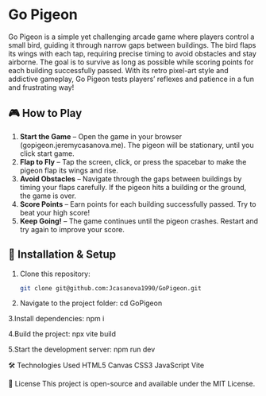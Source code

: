 # Go Pigeon

Go Pigeon is a simple yet challenging arcade game where players control a small bird, guiding it through narrow gaps between buildings. The bird flaps its wings with each tap, requiring precise timing to avoid obstacles and stay airborne. The goal is to survive as long as possible while scoring points for each building successfully passed. With its retro pixel-art style and addictive gameplay, Go Pigeon tests players’ reflexes and patience in a fun and frustrating way!

## 🎮 How to Play

1. **Start the Game** – Open the game in your browser (gopigeon.jeremycasanova.me). The pigeon will be stationary, until you click start game.
2. **Flap to Fly** – Tap the screen, click, or press the spacebar to make the pigeon flap its wings and rise.
3. **Avoid Obstacles** – Navigate through the gaps between buildings by timing your flaps carefully. If the pigeon hits a building or the ground, the game is over.
4. **Score Points** – Earn points for each building successfully passed. Try to beat your high score!
5. **Keep Going!** – The game continues until the pigeon crashes. Restart and try again to improve your score.

## 🚀 Installation & Setup

1. Clone this repository:
   ```sh
   git clone git@github.com:Jcasanova1990/GoPigeon.git

2. Navigate to the project folder:
cd GoPigeon

3.Install dependencies:
npm i

4.Build the project:
npx vite build

5.Start the development server:
npm run dev

🛠 Technologies Used
HTML5 Canvas
CSS3
JavaScript
Vite

📜 License
This project is open-source and available under the MIT License.